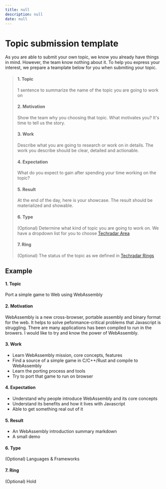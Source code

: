 ```yaml
---
title: null
description: null
date: null
---
```


# Topic submission template

As you are able to submit your own topic, we know you already have things in mind. However, the team know nothing about it.
To help you express your interest, we prepare a teamplate below for you when submiting your topic.

> #### 1. Topic
>
> 1 sentence to summarize the name of the topic you are going to work on
>
> #### 2. Motivation
>
> Show the team why you choosing that topic. What motivates you? It's time to tell us the story.
>
> #### 3. Work
>
> Describe what you are going to research or work on in details.
> The work you describe should be clear, detailed and actionable.
>
> #### 4. Expectation
>
> What do you expect to gain after spending your time working on the topic?
>
> #### 5. Result
>
> At the end of the day, here is your showcase. The result should be materialized and showable.
>
> #### 6. Type
>
> (Optional) Determine what kind of topic you are going to work on. We have a dropdown list for you to choose [Techradar Area](https://github.com/dwarvesf/techradar/blob/master/README.md#area)
>
> #### 7. Ring
>
> (Optional) The status of the topic as we defined in [Techradar Rings](https://github.com/dwarvesf/techradar/blob/master/README.md#rings)

## Example

#### 1. Topic

Port a simple game to Web using WebAssembly

#### 2. Motivation

WebAssembly is a new cross-browser, portable assembly and binary format for the web.
It helps to solve peformance-critical problems that Javascript is struggling.
There are many applications has been compiled to run in the browers. I would like to try and know the power of WebAssembly.

#### 3. Work

- Learn WebAssembly mission, core concepts, features
- Find a source of a simple game in C/C++/Rust and compile to WebAssembly
- Learn the porting process and tools
- Try to port that game to run on browser

#### 4. Expectation

- Understand why people introduce WebAssembly and its core concepts
- Understand its benefits and how it lives with Javascript
- Able to get something real out of it

#### 5. Result

- An WebAssembly introduction summary markdown
- A small demo

#### 6. Type

(Optional) Languages & Frameworks

#### 7. Ring

(Optional) Hold
